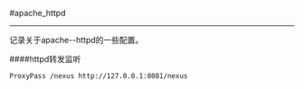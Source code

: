 #apache_httpd

***
记录关于apache--httpd的一些配置。


####httpd转发监听

	ProxyPass /nexus http://127.0.0.1:8081/nexus
